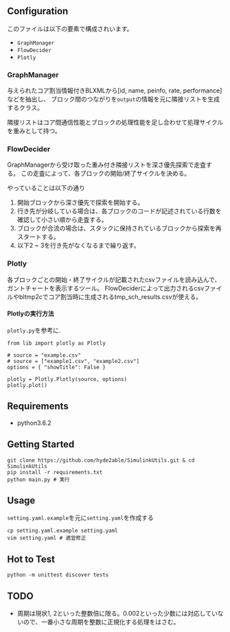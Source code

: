 ## Configuration

このファイルは以下の要素で構成されいます。
- `GraphManager`
- `FlowDecider`
- `Plotly`

### GraphManager

与えられたコア割当情報付きBLXMLから[id, name, peinfo, rate, performance]などを抽出し、
ブロック間のつながりを`output`の情報を元に隣接リストを生成するクラス。

隣接リストはコア間通信性能とブロックの処理性能を足し合わせて処理サイクルを重みとして持つ。

### FlowDecider
GraphManagerから受け取った重み付き隣接リストを深さ優先探索で走査する。
この走査によって、各ブロックの開始/終了サイクルを決める。

やっていることは以下の通り
1. 開始ブロックから深さ優先で探索を開始する。
2. 行き先が分岐している場合は、各ブロックのコードが記述されている行数を確認して小さい順から走査する。
3. ブロックが合流の場合は、スタックに保持されているブロックから探索を再スタートする。
4. 以下2 ~ 3を行き先がなくなるまで繰り返す。

### Plotly
各ブロックごとの開始・終了サイクルが記載されたcsvファイルを読み込んで、ガントチャートを表示するツール。
FlowDeciderによって出力されるcsvファイルやbltmp2cでコア割当時に生成されるtmp_sch_results.csvが使える。

#### Plotlyの実行方法

`plotly.py`を参考に.

```
from lib import plotly as Plotly

# source = "example.csv"
# source = ["example1.csv", "example2.csv"]
options = { "showTitle": False }

plotly = Plotly.Plotly(source, options)
plotly.plot()
```

## Requirements
- python3.6.2

## Getting Started

```
git clone https://github.com/hyde2able/SimulinkUtils.git & cd SimulinkUtils
pip install -r requirements.txt
python main.py # 実行
```

## Usage
`setting.yaml.example`を元に`setting.yaml`を作成する

```
cp setting.yaml.example setting.yaml
vim setting.yaml # 適宜修正
```

## Hot to Test

```
python -m unittest discover tests
```

## TODO
- 周期は現状1, 2といった整数倍に限る。0.002といった少数には対応していないので、一番小さな周期を整数に正規化する処理をはさむ。
